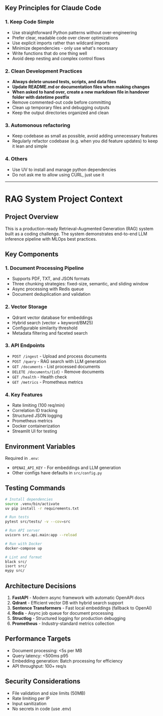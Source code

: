 ## Key Principles for Claude Code

### 1. Keep Code Simple
- Use straightforward Python patterns without over-engineering
- Prefer clear, readable code over clever optimizations
- Use explicit imports rather than wildcard imports
- Minimize dependencies - only use what's necessary
- Write functions that do one thing well
- Avoid deep nesting and complex control flows

### 2. Clean Development Practices
- **Always delete unused tests, scripts, and data files**
- **Update README.md or documentation files when making changes**
- **When asked to hand over, create a new markdown file in handover folder with datetime postfix**
- Remove commented-out code before committing
- Clean up temporary files and debugging outputs
- Keep the output directories organized and clean

### 3. Automonous refactoring
- Keep codebase as small as possible, avoid adding unnecessary features
- Regularly refactor codebase (e.g. when you did feature updates) to keep it lean and simple

### 4. Others
- Use UV to install and manage python dependencies
- Do not ask me to allow using CURL, just use it

---

# RAG System Project Context

## Project Overview
This is a production-ready Retrieval-Augmented Generation (RAG) system built as a coding challenge. The system demonstrates end-to-end LLM inference pipeline with MLOps best practices.

## Key Components

### 1. Document Processing Pipeline
- Supports PDF, TXT, and JSON formats
- Three chunking strategies: fixed-size, semantic, and sliding window
- Async processing with Redis queue
- Document deduplication and validation

### 2. Vector Storage
- Qdrant vector database for embeddings
- Hybrid search (vector + keyword/BM25)
- Configurable similarity threshold
- Metadata filtering and faceted search

### 3. API Endpoints
- `POST /ingest` - Upload and process documents
- `POST /query` - RAG search with LLM generation
- `GET /documents` - List processed documents
- `DELETE /documents/{id}` - Remove documents
- `GET /health` - Health check
- `GET /metrics` - Prometheus metrics

### 4. Key Features
- Rate limiting (100 req/min)
- Correlation ID tracking
- Structured JSON logging
- Prometheus metrics
- Docker containerization
- Streamlit UI for testing

## Environment Variables
Required in `.env`:
- `OPENAI_API_KEY` - For embeddings and LLM generation
- Other configs have defaults in `src/config.py`

## Testing Commands
```bash
# Install dependencies
source .venv/bin/activate
uv pip install -r requirements.txt

# Run tests
pytest src/tests/ -v --cov=src

# Run API server
uvicorn src.api.main:app --reload

# Run with Docker
docker-compose up

# Lint and format
black src/
isort src/
mypy src/
```

## Architecture Decisions
1. **FastAPI** - Modern async framework with automatic OpenAPI docs
2. **Qdrant** - Efficient vector DB with hybrid search support
3. **Sentence Transformers** - Fast local embeddings (fallback to OpenAI)
4. **Redis** - Async job queue for document processing
5. **Structlog** - Structured logging for production debugging
6. **Prometheus** - Industry-standard metrics collection

## Performance Targets
- Document processing: <5s per MB
- Query latency: <500ms p95
- Embedding generation: Batch processing for efficiency
- API throughput: 100+ req/s

## Security Considerations
- File validation and size limits (50MB)
- Rate limiting per IP
- Input sanitization
- No secrets in code (use .env)
